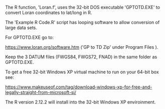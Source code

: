 The R function, 'Loran.f', uses the 32-bit DOS executable 'GPTOTD.EXE' to convert Loran coordinates to lat/long in R.

The 'Example R Code.R' script has looping software to allow conversion of large data sets. 

For GPTOTD.EXE go to:

   https://www.loran.org/software.htm  ('GP to TD Zip' under Program Files
   ).
    
 Keep the 3 DATUM files (FWGS84, FWGS72, FNAD) in the same folder as GPTOTD.EXE. 
    
To get a free 32-bit Windows XP virtual machine to run on your 64-bit box see:

   https://www.makeuseof.com/tag/download-windows-xp-for-free-and-legally-straight-from-microsoft-si/

The R version 2.12.2 will install into the 32-bit Windows XP enviroinment.
